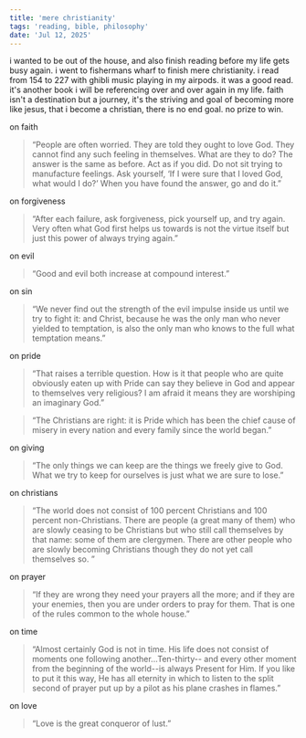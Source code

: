 ```yaml
---
title: 'mere christianity'
tags: 'reading, bible, philosophy'
date: 'Jul 12, 2025'
---
```


i wanted to be out of the house, and also finish reading before my life gets busy again. i went to fishermans wharf to finish mere christianity. i read from 154 to 227 with ghibli music playing in my airpods. it was a good read. it's another book i will be referencing over and over again in my life. faith isn't a destination but a journey, it's the striving and goal of becoming more like jesus, that i become a christian, there is no end goal. no prize to win.

on faith

> “People are often worried. They are told they ought to love God. They cannot find any such feeling in themselves. What are they to do? The answer is the same as before. Act as if you did. Do not sit trying to manufacture feelings. Ask yourself, ‘If I were sure that I loved God, what would I do?’ When you have found the answer, go and do it.”

on forgiveness

> “After each failure, ask forgiveness, pick yourself up, and try again. Very often what God first helps us towards is not the virtue itself but just this power of always trying again.”

on evil

> “Good and evil both increase at compound interest.”

on sin

> “We never find out the strength of the evil impulse inside us until we try to fight it: and Christ, because he was the only man who never yielded to temptation, is also the only man who knows to the full what temptation means.”

on pride

> “That raises a terrible question. How is it that people who are quite obviously eaten up with Pride can say they believe in God and appear to themselves very religious? I am afraid it means they are worshiping an imaginary God.”

> “The Christians are right: it is Pride which has been the chief cause of misery in every nation and every family since the world began.”

on giving

> “The only things we can keep are the things we freely give to God. What we try to keep for ourselves is just what we are sure to lose.”

on christians

> “The world does not consist of 100 percent Christians and 100 percent non-Christians. There are people (a great many of them) who are slowly ceasing to be Christians but who still call themselves by that name: some of them are clergymen. There are other people who are slowly becoming Christians though they do not yet call themselves so. ”

on prayer

> “If they are wrong they need your prayers all the more; and if they are your enemies, then you are under orders to pray for them. That is one of the rules common to the whole house.”

on time

> “Almost certainly God is not in time. His life does not consist of moments one following another...Ten-thirty-- and every other moment from the beginning of the world--is always Present for Him. If you like to put it this way, He has all eternity in which to listen to the split second of prayer put up by a pilot as his plane crashes in flames.”

on love

> “Love is the great conqueror of lust.”
